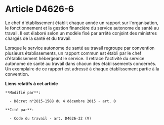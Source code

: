 # Article D4626-6

Le chef d'établissement établit chaque année un rapport sur l'organisation, le fonctionnement et la gestion financière du
service autonome de santé au travail. Il est élaboré selon un modèle fixé par arrêté conjoint des ministres chargés de la
santé et du travail.

Lorsque le service autonome de santé au travail regroupe par convention plusieurs établissements, un rapport commun est
établi par le chef d'établissement hébergeant le service. Il retrace l'activité du service autonome de santé au travail dans
chacun des établissements concernés. Un exemplaire de ce rapport est adressé à chaque établissement partie à la convention.

**Liens relatifs à cet article**

	**Modifié par**:

	  - Décret n°2015-1588 du 4 décembre 2015 - art. 8

	**Cité par**:

	  - Code du travail - art. D4626-32 (V)
